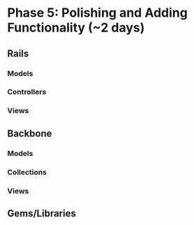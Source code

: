 # Phase 5: Polishing and Adding Functionality (~2 days)

## Rails
### Models

### Controllers


### Views

## Backbone
### Models

### Collections

### Views

## Gems/Libraries
